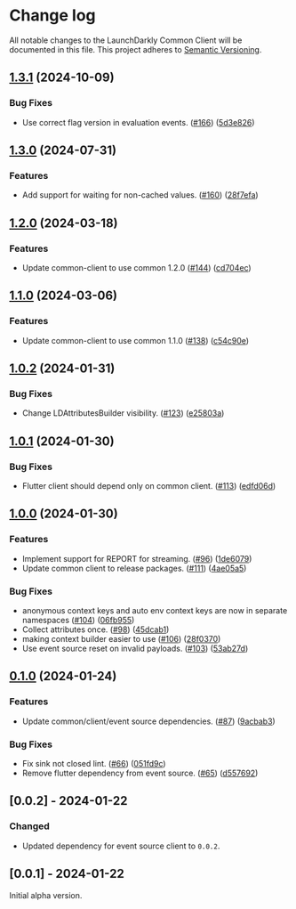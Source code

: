 # Change log

All notable changes to the LaunchDarkly Common Client will be documented in this file. This project adheres to [Semantic Versioning](https://semver.org).

## [1.3.1](https://github.com/launchdarkly/flutter-client-sdk/compare/launchdarkly_common_client-v1.3.0...launchdarkly_common_client-v1.3.1) (2024-10-09)


### Bug Fixes

* Use correct flag version in evaluation events. ([#166](https://github.com/launchdarkly/flutter-client-sdk/issues/166)) ([5d3e826](https://github.com/launchdarkly/flutter-client-sdk/commit/5d3e826bbb2345b259b6ac29732440b58f29b673))

## [1.3.0](https://github.com/launchdarkly/flutter-client-sdk/compare/launchdarkly_common_client-v1.2.0...launchdarkly_common_client-v1.3.0) (2024-07-31)


### Features

* Add support for waiting for non-cached values. ([#160](https://github.com/launchdarkly/flutter-client-sdk/issues/160)) ([28f7efa](https://github.com/launchdarkly/flutter-client-sdk/commit/28f7efa6128b937a4626fe4b4ca60b9e64db1641))

## [1.2.0](https://github.com/launchdarkly/flutter-client-sdk/compare/launchdarkly_common_client-v1.1.0...launchdarkly_common_client-v1.2.0) (2024-03-18)


### Features

* Update common-client to use common 1.2.0 ([#144](https://github.com/launchdarkly/flutter-client-sdk/issues/144)) ([cd704ec](https://github.com/launchdarkly/flutter-client-sdk/commit/cd704ec0f6814652fc8bd2afa9fef78474608079))

## [1.1.0](https://github.com/launchdarkly/flutter-client-sdk/compare/launchdarkly_common_client-v1.0.2...launchdarkly_common_client-v1.1.0) (2024-03-06)


### Features

* Update common-client to use common 1.1.0 ([#138](https://github.com/launchdarkly/flutter-client-sdk/issues/138)) ([c54c90e](https://github.com/launchdarkly/flutter-client-sdk/commit/c54c90eef95308112a33fdd8343eff0a3ea8322c))

## [1.0.2](https://github.com/launchdarkly/flutter-client-sdk/compare/launchdarkly_common_client-v1.0.1...launchdarkly_common_client-v1.0.2) (2024-01-31)


### Bug Fixes

* Change LDAttributesBuilder visibility. ([#123](https://github.com/launchdarkly/flutter-client-sdk/issues/123)) ([e25803a](https://github.com/launchdarkly/flutter-client-sdk/commit/e25803a8dc15a7256cd1c896511bdaac51ebf67d))

## [1.0.1](https://github.com/launchdarkly/flutter-client-sdk/compare/launchdarkly_common_client-v1.0.0...launchdarkly_common_client-v1.0.1) (2024-01-30)


### Bug Fixes

* Flutter client should depend only on common client. ([#113](https://github.com/launchdarkly/flutter-client-sdk/issues/113)) ([edfd06d](https://github.com/launchdarkly/flutter-client-sdk/commit/edfd06d24e30915c0608766e5abcc9290aaf6244))

## [1.0.0](https://github.com/launchdarkly/flutter-client-sdk/compare/launchdarkly_common_client-v0.1.0...launchdarkly_common_client-v1.0.0) (2024-01-30)


### Features

* Implement support for REPORT for streaming. ([#96](https://github.com/launchdarkly/flutter-client-sdk/issues/96)) ([1de6079](https://github.com/launchdarkly/flutter-client-sdk/commit/1de60797e2edaac2fdf38f829ee4e3f15260f963))
* Update common client to release packages. ([#111](https://github.com/launchdarkly/flutter-client-sdk/issues/111)) ([4ae05a5](https://github.com/launchdarkly/flutter-client-sdk/commit/4ae05a5d7cc950c2f29b07624d73463ce8f7794c))


### Bug Fixes

* anonymous context keys and auto env context keys are now in separate namespaces ([#104](https://github.com/launchdarkly/flutter-client-sdk/issues/104)) ([06fb955](https://github.com/launchdarkly/flutter-client-sdk/commit/06fb95589fca1b56146442e8db88e56923449962))
* Collect attributes once. ([#98](https://github.com/launchdarkly/flutter-client-sdk/issues/98)) ([45dcab1](https://github.com/launchdarkly/flutter-client-sdk/commit/45dcab15cf8e069277d15c05064e17dda0e51d4e))
* making context builder easier to use ([#106](https://github.com/launchdarkly/flutter-client-sdk/issues/106)) ([28f0370](https://github.com/launchdarkly/flutter-client-sdk/commit/28f0370eb0a1b86af51d207948b2f4169a937eef))
* Use event source reset on invalid payloads. ([#103](https://github.com/launchdarkly/flutter-client-sdk/issues/103)) ([53ab27d](https://github.com/launchdarkly/flutter-client-sdk/commit/53ab27d002b0d2a37669b345b1337da1f428277d))

## [0.1.0](https://github.com/launchdarkly/flutter-client-sdk/compare/launchdarkly_common_client-v0.0.2...launchdarkly_common_client-v0.1.0) (2024-01-24)


### Features

* Update common/client/event source dependencies. ([#87](https://github.com/launchdarkly/flutter-client-sdk/issues/87)) ([9acbab3](https://github.com/launchdarkly/flutter-client-sdk/commit/9acbab3bbe3ca9a1c63923ea4c95f0eb0dd1177b))


### Bug Fixes

* Fix sink not closed lint. ([#66](https://github.com/launchdarkly/flutter-client-sdk/issues/66)) ([051fd9c](https://github.com/launchdarkly/flutter-client-sdk/commit/051fd9cfc405f23e0bac64da90b9277ccdf5e188))
* Remove flutter dependency from event source. ([#65](https://github.com/launchdarkly/flutter-client-sdk/issues/65)) ([d557692](https://github.com/launchdarkly/flutter-client-sdk/commit/d557692ef7d146a5c691d3b8f64f10726f12add3))

## [0.0.2] - 2024-01-22

### Changed

- Updated dependency for event source client to `0.0.2`.

## [0.0.1] - 2024-01-22

Initial alpha version.
